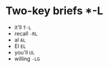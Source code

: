 # Two-key briefs *-L

* it'll `T-L`
* recall `-RL`
* al `AL`
* El `EL`
* you'll `UL`
* willing `-LG`
